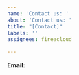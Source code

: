 ```yaml
---
name: 'Contact us: '
about: 'Contact us: '
title: "[Contact]"
labels: ''
assignees: fireacloud

---
```


**Email:**
